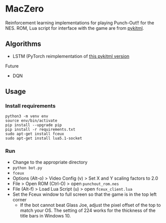 # MacZero

Reinforcement learning implementations for playing Punch-Out!! for the NES. ROM, Lua script for interface with the game are from [pykitml](https://github.com/RainingComputers/pykitml).

## Algorithms

- LSTM (PyTorch reimplementation of [this pykitml version](https://github.com/RainingComputers/NES-Punchout-AI)

Future

- DQN

## Usage

### Install requirements

```
python3 -m venv env
source env/bin/activate
pip install --upgrade pip
pip install -r requirements.txt
sudo apt-get install fceux
sudo apt-get install lua5.1-socket
```

### Run

- Change to the appropriate directory
- `python bot.py`
- `fceux`
- Options (Alt-o) > Video Config (v) > Set X and Y scaling factors to 2.0
- File > Open ROM (Ctrl-O) > open `punchout_rom.nes`
- File (Alt-f) > Load Lua Script (u) > open `fceux_client.lua`
- Set the Fceux window to full screen so that the game is in the top left corner
  - If the bot cannot beat Glass Joe, adjust the pixel offset of the top to match your OS. The setting of 224 works for the thickness of the title bars in Windows 10.
